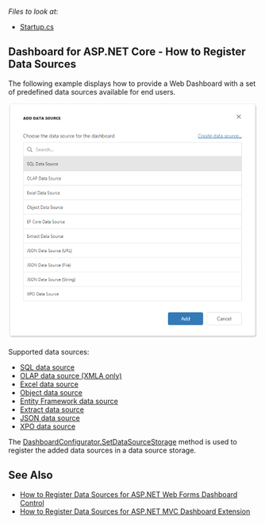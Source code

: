 *Files to look at*:

* [Startup.cs](./CS/WebDashboardDataSources/Startup.cs)

## Dashboard for ASP.NET Core - How to Register Data Sources

The following example displays how to provide a Web Dashboard with a set of predefined data sources available for end users.

![](web-dashboard-data-sources.png)

Supported data sources:

- [SQL data source](https://docs.devexpress.com/Dashboard/116652/)
- [OLAP data source (XMLA only)](https://docs.devexpress.com/Dashboard/400562/)
- [Excel data source](https://docs.devexpress.com/Dashboard/116654/)
- [Object data source](https://docs.devexpress.com/Dashboard/116655/)
- [Entity Framework data source](https://docs.devexpress.com/Dashboard/116656/)
- [Extract data source](https://docs.devexpress.com/Dashboard/116657/)
- [JSON data source](https://docs.devexpress.com/Dashboard/401224/)
- [XPO data source](https://docs.devexpress.com/Dashboard/401226/)

The [DashboardConfigurator.SetDataSourceStorage](https://docs.devexpress.com/Dashboard/DevExpress.DashboardWeb.DashboardConfigurator.SetDataSourceStorage.overloads) method is used to register the added data sources in a data source storage. 



## See Also

- [How to Register Data Sources for ASP.NET Web Forms Dashboard Control](https://github.com/DevExpress-Examples/asp-net-web-forms-dashboard-register-data-sources)
- [How to Register Data Sources for ASP.NET MVC Dashboard Extension](https://github.com/DevExpress-Examples/asp-net-mvc-dashboard-register-data-sources)
